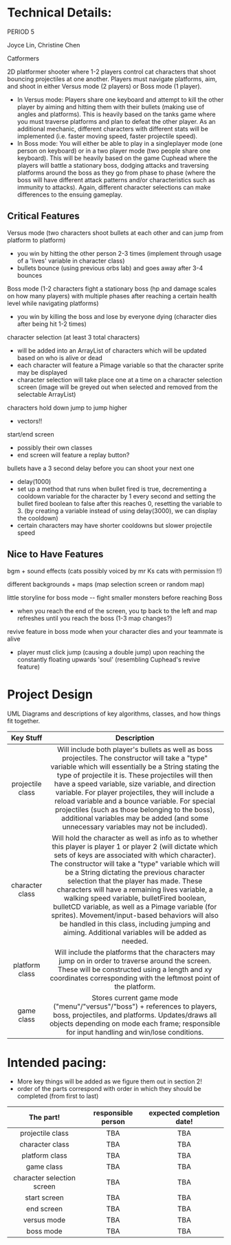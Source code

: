 # Technical Details:

PERIOD 5

Joyce Lin, Christine Chen

Catformers

2D platformer shooter where 1-2 players control cat characters that shoot bouncing projectiles at one another. Players must navigate platforms, aim, and shoot in either Versus mode (2 players) or Boss mode (1 player).
- In Versus mode: Players share one keyboard and attempt to kill the other player by aiming and hitting them with their bullets (making use of angles and platforms). This is heavily based on the tanks game where you must traverse platforms and plan to defeat the other player. As an additional mechanic, different characters with different stats will be implemented (i.e. faster moving speed, faster projectile speed).
- In Boss mode: You will either be able to play in a singleplayer mode (one person on keyboard) or in a two player mode (two people share one keyboard). This will be heavily based on the game Cuphead where the players will battle a stationary boss, dodging attacks and traversing platforms around the boss as they go from phase to phase (where the boss will have different attack patterns and/or characteristics such as immunity to attacks). Again, different character selections can make differences to the ensuing gameplay.

## Critical Features
Versus mode (two characters shoot bullets at each other and can jump from platform to platform)
- you win by hitting the other person 2-3 times (implement through usage of a 'lives' variable in character class)
- bullets bounce (using previous orbs lab) and goes away after 3-4 bounces

Boss mode (1-2 characters fight a stationary boss (hp and damage scales on how many players) with multiple phases after reaching a certain health level while navigating platforms)
- you win by killing the boss and lose by everyone dying (character dies after being hit 1-2 times)

character selection (at least 3 total characters)
- will be added into an ArrayList of characters which will be updated based on who is alive or dead
- each character will feature a Pimage variable so that the character sprite may be displayed
- character selection will take place one at a time on a character selection screen (image will be greyed out when selected and removed from the selectable ArrayList)

characters hold down jump to jump higher
- vectors!!

start/end screen
- possibly their own classes
- end screen will feature a replay button?

bullets have a 3 second delay before you can shoot your next one
- delay(1000)
- set up a method that runs when bullet fired is true, decrementing a cooldown variable for the character by 1 every second and setting the bullet fired boolean to false after this reaches 0, resetting the variable to 3. (by creating a variable instead of using delay(3000), we can display the cooldown)
- certain characters may have shorter cooldowns but slower projectile speed

## Nice to Have Features
bgm + sound effects (cats possibly voiced by mr Ks cats with permission !!)

different backgrounds + maps (map selection screen or random map)

little storyline for boss mode -- fight smaller monsters before reaching Boss
- when you reach the end of the screen, you tp back to the left and map refreshes until you reach the boss (1-3 map changes?)

revive feature in boss mode when your character dies and your teammate is alive
- player must click jump (causing a double jump) upon reaching the constantly floating upwards 'soul' (resembling Cuphead's revive feature)


# Project Design

UML Diagrams and descriptions of key algorithms, classes, and how things fit together.

|  Key Stuff           |  Description  |
| :------------------: | :-----------: |
|  projectile class   |   Will include both player's bullets as well as boss projectiles. The constructor will take a "type" variable which will essentially be a String stating the type of projectile it is. These projectiles will then have a speed variable, size variable, and direction variable. For player projectiles, they will include a reload variable and a bounce variable. For special projectiles (such as those belonging to the boss), additional variables may be added (and some unnecessary variables may not be included).    |
|  character class    |  Will hold the character as well as info as to whether this player is player 1 or player 2 (will dictate which sets of keys are associated with which character). The constructor will take a "type" variable which will be a String dictating the previous character selection that the player has made. These characters will have a remaining lives variable, a walking speed variable, bulletFired boolean, bulletCD variable, as well as a Pimage variable (for sprites). Movement/input-based behaviors will also be handled in this class, including jumping and aiming. Additional variables will be added as needed.    |
|  platform class     |  Will include the platforms that the characters may jump on in order to traverse around the screen. These will be constructed using a length and xy coordinates corresponding with the leftmost point of the platform.       |
|  game class    |  Stores current game mode ("menu"/"versus"/"boss") + references to players, boss, projectiles, and platforms. Updates/draws all objects depending on mode each frame; responsible for input handling and win/lose conditions.       |



# Intended pacing:
- More key things will be added as we figure them out in section 2!
- order of the parts correspond with order in which they should be completed (from first to last)

|  The part!           |  responsible person  |  expected completion date!  |
| :------------------: | :------------------: |  :-----------------------:  |
|  projectile class   |  TBA     |   TBA    |
|  character class    |  TBA     |   TBA    |
|  platform class     |  TBA     |   TBA    |
|  game class   |  TBA     |   TBA    |
|  character selection screen   |  TBA     |   TBA    |
|  start screen   |  TBA     |   TBA    |
|  end screen   |  TBA     |   TBA    |
|  versus mode  |  TBA     |   TBA    |
|  boss mode   |  TBA     |   TBA    |
